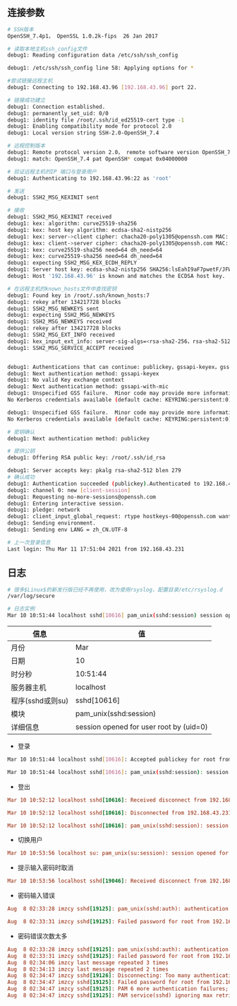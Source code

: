 <!--
 * @Description: 
 * @Version: 1.0
 * @Author: DaLao
 * @Email: dalao_li@163.com
 * @Date: 2021-03-10 10:19:22
 * @LastEditors: DaLao
 * @LastEditTime: 2021-10-10 23:00:09
-->
## 连接参数

```sh
# SSH版本
OpenSSH_7.4p1， OpenSSL 1.0.2k-fips  26 Jan 2017

# 读取本地主机ssh_config文件
debug1: Reading configuration data /etc/ssh/ssh_config

debug1: /etc/ssh/ssh_config line 58: Applying options for *

#尝试链接远程主机 
debug1: Connecting to 192.168.43.96 [192.168.43.96] port 22.

# 链接成功建立
debug1: Connection established.
debug1: permanently_set_uid: 0/0
debug1: identity file /root/.ssh/id_ed25519-cert type -1
debug1: Enabling compatibility mode for protocol 2.0
debug1: Local version string SSH-2.0-OpenSSH_7.4

# 远程控制版本
debug1: Remote protocol version 2.0， remote software version OpenSSH_7.4
debug1: match: OpenSSH_7.4 pat OpenSSH* compat 0x04000000

# 验证远程主机的IP 端口与登录用户
debug1: Authenticating to 192.168.43.96:22 as 'root'

# 发送
debug1: SSH2_MSG_KEXINIT sent

# 接收
debug1: SSH2_MSG_KEXINIT received
debug1: kex: algorithm: curve25519-sha256
debug1: kex: host key algorithm: ecdsa-sha2-nistp256
debug1: kex: server->client cipher: chacha20-poly1305@openssh.com MAC: <implicit> compression: none
debug1: kex: client->server cipher: chacha20-poly1305@openssh.com MAC: <implicit> compression: none
debug1: kex: curve25519-sha256 need=64 dh_need=64
debug1: kex: curve25519-sha256 need=64 dh_need=64
debug1: expecting SSH2_MSG_KEX_ECDH_REPLY
debug1: Server host key: ecdsa-sha2-nistp256 SHA256:lsEahI9aF7pwetF/JFWve4GvvsepzuYPc24/r2qxLZ8
debug1: Host '192.168.43.96' is known and matches the ECDSA host key.

# 在远程主机的known_hosts文件中查找密钥
debug1: Found key in /root/.ssh/known_hosts:7
debug1: rekey after 134217728 blocks
debug1: SSH2_MSG_NEWKEYS sent
debug1: expecting SSH2_MSG_NEWKEYS
debug1: SSH2_MSG_NEWKEYS received
debug1: rekey after 134217728 blocks
debug1: SSH2_MSG_EXT_INFO received
debug1: kex_input_ext_info: server-sig-algs=<rsa-sha2-256，rsa-sha2-512>
debug1: SSH2_MSG_SERVICE_ACCEPT received


debug1: Authentications that can continue: publickey，gssapi-keyex，gssapi-with-mic，password
debug1: Next authentication method: gssapi-keyex
debug1: No valid Key exchange context
debug1: Next authentication method: gssapi-with-mic
debug1: Unspecified GSS failure.  Minor code may provide more information
No Kerberos credentials available (default cache: KEYRING:persistent:0)

debug1: Unspecified GSS failure.  Minor code may provide more information
No Kerberos credentials available (default cache: KEYRING:persistent:0)

# 密钥确认
debug1: Next authentication method: publickey

# 提供公钥
debug1: Offering RSA public key: /root/.ssh/id_rsa

debug1: Server accepts key: pkalg rsa-sha2-512 blen 279
# 确认成功
debug1: Authentication succeeded (publickey).Authenticated to 192.168.43.96 ([192.168.43.96]:22).
debug1: channel 0: new [client-session]
debug1: Requesting no-more-sessions@openssh.com
debug1: Entering interactive session.
debug1: pledge: network
debug1: client_input_global_request: rtype hostkeys-00@openssh.com want_reply 0
debug1: Sending environment.
debug1: Sending env LANG = zh_CN.UTF-8

# 上一次登录信息
Last login: Thu Mar 11 17:51:04 2021 from 192.168.43.231
```
## 日志

```sh
# 很多$Linux$的新发行版已经不再使用，改为使用rsyslog，配置目录/etc/rsyslog.d
/var/log/secure
```

```sh
# 日志实例
Mar 10 10:51:44 localhost sshd[10616] pam_unix(sshd:session) session opened for user root by (uid=0)
```
| 信息             | 值                                      |
| ---------------- | --------------------------------------- |
| 月份             | Mar                                     |
| 日期             | 10                                      |
| 时分秒           | 10:51:44                                |
| 服务器主机       | localhost                               |
| 程序(sshd或则su) | sshd[10616]                             |
| 模块             | pam_unix(sshd:session)                  |
| 详细信息         | session opened for user root by (uid=0) |
     

- 登录

```sh
Mar 10 10:51:44 localhost sshd[10616]: Accepted publickey for root from 192.168.43.231 port 52131 ssh2: RSA SHA256:D2xE2Ju/pNEVJBTGjYCb+kZb+TwclJjxsQFJcfTCnZ4

Mar 10 10:51:44 localhost sshd[10616]: pam_unix(sshd:session): session opened for user root by (uid=0)
```

- 登出

```ini
Mar 10 10:52:12 localhost sshd[10616]: Received disconnect from 192.168.43.231 port 52131:11: disconnected by user

Mar 10 10:52:12 localhost sshd[10616]: Disconnected from 192.168.43.231 port 52131

Mar 10 10:52:12 localhost sshd[10616]: pam_unix(sshd:session): session closed for user root
```

- 切换用户

```ini
Mar 10 10:53:56 localhost su: pam_unix(su:session): session opened for user dalao by (uid=0)
```

- 提示输入密码时取消

```ini
Mar 10 10:53:56 localhost sshd[19046]: Received disconnect from 192.168.43.231: 13: The user canceled authentication.
```

- 密码输入错误

```ini
Aug  8 02:33:28 imzcy sshd[19125]: pam_unix(sshd:auth): authentication failure; logname= uid=0 euid=0 tty=ssh ruser= rhost=192.168.217.10  user=root

Aug  8 02:33:31 imzcy sshd[19125]: Failed password for root from 192.168.217.10 port 57994 ssh2
```

- 密码错误次数太多

```ini
Aug  8 02:33:28 imzcy sshd[19125]: pam_unix(sshd:auth): authentication failure; logname= uid=0 euid=0 tty=ssh ruser= rhost=192.168.217.10  user=root
Aug  8 02:33:31 imzcy sshd[19125]: Failed password for root from 192.168.217.10 port 57994 ssh2
Aug  8 02:34:06 imzcy last message repeated 3 times
Aug  8 02:34:13 imzcy last message repeated 2 times
Aug  8 02:34:47 imzcy sshd[19126]: Disconnecting: Too many authentication failures for root
Aug  8 02:34:47 imzcy sshd[19125]: Failed password for root from 192.168.217.10 port 57994 ssh2
Aug  8 02:34:47 imzcy sshd[19125]: PAM 6 more authentication failures; logname= uid=0 euid=0 tty=ssh ruser= rhost=192.168.217.10  user=root
Aug  8 02:34:47 imzcy sshd[19125]: PAM service(sshd) ignoring max retries; 7 > 3
```